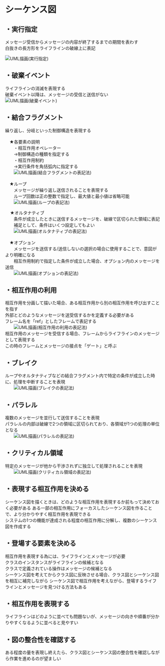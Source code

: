 # シーケンス図

## ・実行指定
メッセージ受信からメッセージの内容が終了するまでの期間を表わす  
白抜きの長方形をライフラインの破線上に表記

![UML描画(実行指定)](images/sequence-executionspecification.svg)

## ・破棄イベント
ライフラインの消滅を表現する  
破棄イベント以降は、メッセージの受信と送信がない  
![UML描画(破棄イベント)](images/sequence-discardevent.svg)

<div style="page-break-before:always"></div>

## ・結合フラグメント  
繰り返し、分岐といった制御構造を表現する  
<br />
　★各要素の説明  
　　・相互作用オペレーター  
　　→制御構造の種類を指定する  
　　・相互作用制約  
　　→実行条件を角括弧内に指定する  
　　![UML描画(結合フラグメントの表記法)](images/sequence-bondedfragment.svg)  
<br />
　★ループ  
　　メッセージが繰り返し送信されることを表現する    
　　ループ回数は正の整数で指定し、最大値と最小値は省略可能  
　　![UML描画(ループの表記法)](images/sequence-bondedfragmentloop.svg)  

<div style="page-break-before:always"></div>

&nbsp;&nbsp;&nbsp;&nbsp;★オルタナティブ  
　　条件が成立したときに送信するメッセージを、破線で区切られた領域に表記  
　　補足として、条件はいくつ設定してもよい   
　　![UML描画(オルタナティブの表記法)](images/sequence-bondedfragmentalternatives.svg)  
<br />
　★オプション  
　　メッセージを送信する/送信しないの選択の場合に使用することで、意図がより明確になる  
　　相互作用制約で指定した条件が成立した場合、オプション内のメッセージを送信  
　　![UML描画(オプションの表記法)](images/sequence-bondedfragmentoption.svg)  

<div style="page-break-before:always"></div>

## ・相互作用の利用  
相互作用を分画して描いた場合、ある相互作用から別の相互作用を呼び出すことを指す  
外部とどのようなメッセージを送受信するかを定義する必要がある  
フレーム名を「ref」としたフレームで表記する  
　　![UML描画(相互作用の利用の表記法)](images/sequence-bondedfragmentinteractionuse.svg)  
相互作用のメッセージを受信する場合、フレームからライフラインのメッセージとして表現する  
この時のフレームとメッセージの接点を「ゲート」と呼ぶ  

## ・ブレイク  
ループやオルタナティブなどの結合フラグメント内で特定の条件が成立した時に、処理を中断することを表現  
　　![UML描画(ブレイクの表記法)](images/sequence-bondedfragmentbreak.svg)  

## ・パラレル  
複数のメッセージを並行して送信することを表現  
パラレルの内部は破線で2つの領域に区切られており、各領域が1つの処理の単位となる  
　　![UML描画(パラレルの表記法)](images/sequence-bondedfragmentparallel.svg)  

<div style="page-break-before:always"></div>

## ・クリティカル領域  
特定のメッセージが他から干渉されずに独立して処理されることを表現  
　　![UML描画(クリティカル領域の表記法)](images/sequence-bondedfragmentcriticalregion.svg)  

## ・表現する相互作用を決める  
シーケンス図を描くときは、どのような相互作用を表現するか前もって決めておく必要がある 
ある一部の相互作用にフォーカスしたシーケンス図を作ることで、より分かりやすく相互作用を表現できる   
システムの1つの機能が達成される程度の相互作用に分解し、複数のシーケンス図を作成する  

## ・登場する要素を決める  
相互作用を表現する為には、ライフラインとメッセージが必要  
クラスのインスタンスがライフラインの候補となる  
クラスで定義されている操作はメッセージの候補となる  
シーケンス図を考えてからクラス図に反映させる場合、クラス図とシーケンス図を相互に補完しながら
シーケンス図で相互作用を考えながら、登場するライフラインとメッセージを見つける方法もある  

## ・相互作用を表現する  
ライフラインはどのように並べても問題ないが、メッセージの向きや順番が分かりやすくなるように並べると見やすい  

## ・図の整合性を確認する  
ある程度の量を表現し終えたら、クラス図とシーケンス図の整合性を確認しながら作業を進めるのが望ましい
